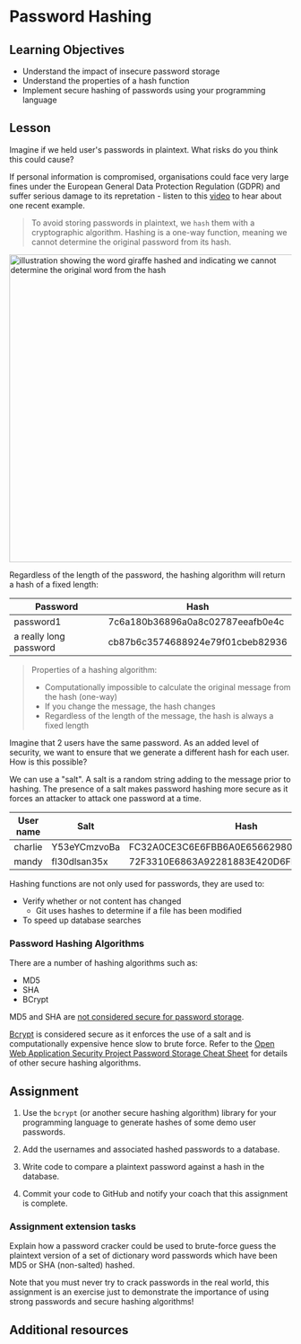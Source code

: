 # Password Hashing

## Learning Objectives
* Understand the impact of insecure password storage
* Understand the properties of a hash function
* Implement secure hashing of passwords using your programming language

## Lesson

Imagine if we held user's passwords in plaintext. What risks do you think this could cause?

If personal information is compromised, organisations could face very large fines under the European General Data Protection Regulation (GDPR) and suffer serious damage to its repretation - listen to this [video](https://www.bbc.co.uk/news/business-48905907) to hear about one recent example.

> To avoid storing passwords in plaintext, we `hash` them with a cryptographic algorithm. Hashing is a one-way function, meaning we cannot determine the original password from its hash.

<img width="548" alt="illustration showing the word giraffe hashed and indicating we cannot determine the original word from the hash" src="https://user-images.githubusercontent.com/1316724/130419133-4656e58a-801a-47a4-b539-753cbc3283a5.PNG">

Regardless of the length of the password, the hashing algorithm will return a hash of a fixed length:

|Password|Hash|
|--------|----|
|password1|7c6a180b36896a0a8c02787eeafb0e4c |
|a really long password|cb87b6c3574688924e79f01cbeb82936|

> Properties of a hashing algorithm:
> * Computationally impossible to calculate the original message from the hash (one-way)
> * If you change the message, the hash changes
> * Regardless of the length of the message, the hash is always a fixed length

Imagine that 2 users have the same password. As an added level of security, we want to ensure that we generate a different hash for each user. How is this possible?

We can use a "salt". A salt is a random string adding to the message prior to hashing. The presence of a salt makes password hashing more secure as it forces an attacker to attack one password at a time. 

|User name|Salt|Hash|
|---------|----|----|
|charlie|Y53eYCmzvoBa|FC32A0CE3C6E6FBB6A0E65662980477223ACB40C|
|mandy  |fl30dlsan35x|72F3310E6863A92281883E420D6FE7606BAAB150|


Hashing functions are not only used for passwords, they are used to:
* Verify whether or not content has changed
   * Git uses hashes to determine if a file has been modified 
* To speed up database searches

### Password Hashing Algorithms
There are a number of hashing algorithms such as:
* MD5
* SHA
* BCrypt

MD5 and SHA are [not considered secure for password storage](https://cheatsheetseries.owasp.org/cheatsheets/Password_Storage_Cheat_Sheet.html).

[Bcrypt](https://en.wikipedia.org/wiki/Bcrypt) is considered secure as it enforces the use of a salt and is computationally expensive hence slow to brute force. Refer to the [Open Web Application Security Project Password Storage Cheat Sheet](https://cheatsheetseries.owasp.org/cheatsheets/Password_Storage_Cheat_Sheet.html) for details of other secure hashing algorithms.

## Assignment
1. Use the `bcrypt` (or another secure hashing algorithm) library  for your programming language to generate hashes of some demo user passwords. 

1. Add the usernames and associated hashed passwords to a database.

1. Write code to compare a plaintext password against a hash in the database.

1. Commit your code to GitHub and notify your coach that this assignment is complete.

### Assignment extension tasks
Explain how a password cracker could be used to brute-force guess the plaintext version of a set of dictionary word passwords which have been MD5 or SHA (non-salted) hashed. 

Note that you must <emp>never</emp> try to crack passwords in the real world, this assignment is an exercise just to demonstrate the importance of using strong passwords and secure hashing algorithms!

## Additional resources


